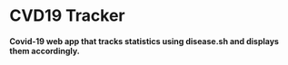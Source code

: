 # CVD19 Tracker

#### Covid-19 web app that tracks statistics using disease.sh and displays them accordingly.
